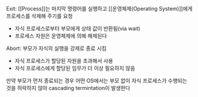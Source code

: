 Exit: [[Process]]는 마지막 명령어를 실행하고 [[운영체제(Operating System)]]에게 프로세스를 삭제해 주기를 요청
+ 자식 프로세스로부터 부모에게 상태 값이 반환됨(via wait)
+ 프로세스 자원은 운영체제에 의해 해제된다

Abort: 부모가 자식의 실행을 강제로 종료 시킴
+ 자식 프로세스가 할당된 자원을 초과해서 사용
+ 자식 프로세스에게 할당된 임무가 더 이상 필요하지 않음

만약 부모가 먼저 종료되는 경우 어떤 OS에서는 부모 없이 자식 프로세스가 수행되는 것을 허락하지 않아 cascading termintation이 발생한다
